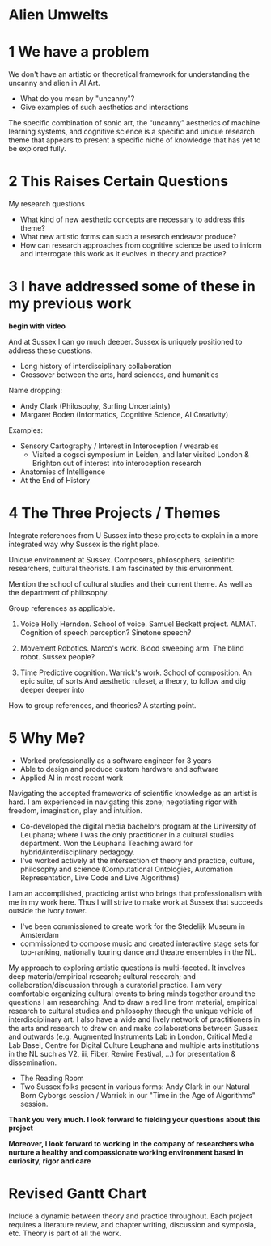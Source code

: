 # Alien Umwelts

# 1 We have a problem
We don't have an artistic or theoretical framework for understanding the uncanny and alien in AI Art.

* What do you mean by "uncanny"?
* Give examples of such aesthetics and interactions

The specific combination of sonic art, the “uncanny” aesthetics of machine learning systems, and cognitive science is a specific and unique research theme that appears to
present a specific niche of knowledge that has yet to be explored fully.


# 2 This Raises Certain Questions
My research questions
* What kind of new aesthetic concepts are necessary to address this theme?
* What new artistic forms can such a research endeavor produce?
* How can research approaches from cognitive science
be used to inform and interrogate this work as it evolves in theory and practice?

# 3 I have addressed some of these in my previous work
__begin with video__

And at Sussex I can go much deeper. Sussex is uniquely positioned to address these questions.

* Long history of interdisciplinary collaboration
* Crossover between the arts, hard sciences, and humanities

Name dropping:
* Andy Clark (Philosophy, Surfing Uncertainty)
* Margaret Boden (Informatics, Cognitive Science, AI Creativity)


Examples:
* Sensory Cartography / Interest in Interoception / wearables
  * Visited a cogsci symposium in Leiden, and later visited London & Brighton out of interest into interoception research
* Anatomies of Intelligence
* At the End of History


# 4 The Three Projects / Themes


Integrate references from U Sussex into these projects to explain in a more integrated way why Sussex is the right place.

Unique environment at Sussex. Composers, philosophers, scientific researchers, cultural theorists. I am fascinated by this environment.

Mention the school of cultural studies and their current theme. As well as the department of philosophy.

Group references as applicable.

1. Voice
Holly Herndon. School of voice. Samuel Beckett project. ALMAT.
Cognition of speech perception? Sinetone speech?

2. Movement
Robotics. Marco's work. Blood sweeping arm. The blind robot.
Sussex people?

3. Time
Predictive cognition. Warrick's work. School of composition.
An epic suite, of sorts
And aesthetic ruleset, a theory, to follow and dig deeper deeper into


How to group references, and theories? A starting point.


# 5 Why Me?

* Worked professionally as a software engineer for 3 years
* Able to design and produce custom hardware and software
* Applied AI in most recent work

Navigating the accepted frameworks of scientific knowledge as an artist is hard.
I am experienced in navigating this zone; negotiating rigor with freedom, imagination, play and intuition.

* Co-developed the digital media bachelors program at the University of Leuphana; where I was the only practitioner in a cultural studies department. Won the Leuphana Teaching award for hybrid/interdisciplinary pedagogy.
* I've worked actively at the intersection of theory and practice, culture, philosophy and science (Computational Ontologies, Automation Representation, Live Code and Live Algorithms)

I am an accomplished, practicing artist who brings that professionalism with me in my work here. Thus I will strive to make work at Sussex that succeeds outside the ivory tower.
* I've been commissioned to create work for the Stedelijk Museum in Amsterdam
* commissioned to compose music and created interactive stage sets for top-ranking, nationally touring dance and theatre ensembles in the NL.

My approach to exploring artistic questions is multi-faceted. It involves deep material/empirical research; cultural research; and collaboration/discussion through a curatorial practice. I am very comfortable organizing cultural events to bring minds together around the questions I am researching. And to draw a red line from material, empirical research to cultural studies and philosophy through the unique vehicle of interdisciplinary art. I also have a wide and lively network of practitioners in the arts and research to draw on and make collaborations between Sussex and outwards (e.g. Augmented Instruments Lab in London, Critical Media Lab Basel, Centre for Digital Culture Leuphana and multiple arts institutions in the NL such as V2, iii, Fiber, Rewire Festival, ...) for presentation & dissemination.
* The Reading Room
* Two Sussex folks present in various forms: Andy Clark in our Natural Born Cyborgs session / Warrick in our "Time in the Age of Algorithms" session.



__Thank you very much. I look forward to fielding your questions about this project__

__Moreover, I look forward to working in the company of researchers who nurture a healthy and compassionate working environment based in curiosity, rigor and care__

# Revised Gantt Chart
Include a dynamic between theory and practice throughout.
Each project requires a literature review, and chapter writing, discussion and symposia, etc.
Theory is part of all the work.
